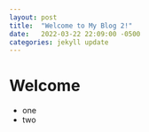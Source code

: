 ```yaml
---
layout: post
title:  "Welcome to My Blog 2!"
date:   2022-03-22 22:09:00 -0500
categories: jekyll update
---
```


# Welcome
- one
- two



